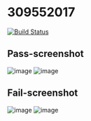 # 309552017
[![Build Status](https://travis-ci.org/TzuTing112200/309552017.svg?branch=main)](https://travis-ci.org/TzuTing112200/309552017)


## Pass-screenshot
![image](https://user-images.githubusercontent.com/51486061/112659386-48eea900-8e8f-11eb-87f0-8326a0a8c293.png)
![image](https://user-images.githubusercontent.com/51486061/112659432-57d55b80-8e8f-11eb-8679-f2fc38b03cba.png)


## Fail-screenshot
![image](https://user-images.githubusercontent.com/51486061/112659120-0927c180-8e8f-11eb-8c82-99a26091865c.png)
![image](https://user-images.githubusercontent.com/51486061/112659281-2e1c3480-8e8f-11eb-97ac-66f2c7d70cb4.png)
